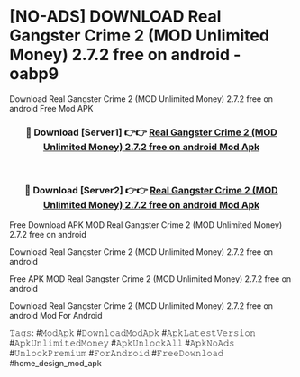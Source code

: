 # [NO-ADS] DOWNLOAD Real Gangster Crime 2 (MOD Unlimited Money) 2.7.2 free on android - oabp9
Download Real Gangster Crime 2 (MOD Unlimited Money) 2.7.2 free on android Free Mod APK

<div align="center">
<h3>🔴 Download [Server1] 👉👉 <a href="https://apk-comot.site?title=Real_Gangster_Crime_2_(MOD_Unlimited_Money)_2.7.2_free_on_android">Real Gangster Crime 2 (MOD Unlimited Money) 2.7.2 free on android Mod Apk</a></h3><br>

<h3>🔴 Download [Server2] 👉👉 <a href="https://apk-comot.site?title=Real_Gangster_Crime_2_(MOD_Unlimited_Money)_2.7.2_free_on_android">Real Gangster Crime 2 (MOD Unlimited Money) 2.7.2 free on android Mod Apk</a></h3>
</div>


Free Download APK MOD Real Gangster Crime 2 (MOD Unlimited Money) 2.7.2 free on android

Download Real Gangster Crime 2 (MOD Unlimited Money) 2.7.2 free on android 

Free APK MOD Real Gangster Crime 2 (MOD Unlimited Money) 2.7.2 free on android 

Download Real Gangster Crime 2 (MOD Unlimited Money) 2.7.2 free on android Mod For Android

𝚃𝚊𝚐𝚜: #𝙼𝚘𝚍𝙰𝚙𝚔 #𝙳𝚘𝚠𝚗𝚕𝚘𝚊𝚍𝙼𝚘𝚍𝙰𝚙𝚔 #𝙰𝚙𝚔𝙻𝚊𝚝𝚎𝚜𝚝𝚅𝚎𝚛𝚜𝚒𝚘𝚗 #𝙰𝚙𝚔𝚄𝚗𝚕𝚒𝚖𝚒𝚝𝚎𝚍𝙼𝚘𝚗𝚎𝚢 #𝙰𝚙𝚔𝚄𝚗𝚕𝚘𝚌𝚔𝙰𝚕𝚕 #𝙰𝚙𝚔𝙽𝚘𝙰𝚍𝚜 #𝚄𝚗𝚕𝚘𝚌𝚔𝙿𝚛𝚎𝚖𝚒𝚞𝚖 #𝙵𝚘𝚛𝙰𝚗𝚍𝚛𝚘𝚒𝚍 #𝙵𝚛𝚎𝚎𝙳𝚘𝚠𝚗𝚕𝚘𝚊𝚍 #home_design_mod_apk
